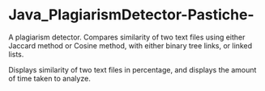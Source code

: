 # Java_PlagiarismDetector-Pastiche-
A plagiarism detector. 
Compares similarity of two text files using either Jaccard method or Cosine method, with either binary tree links, or linked lists.

Displays similarity of two text files in percentage, and displays the amount of time taken to analyze.
